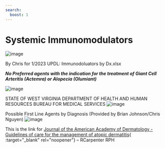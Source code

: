 ```yaml
---
search:
  boost: 1
---
```


# Systemic Immunomodulators

![image](https://user-images.githubusercontent.com/122046056/227432531-9525f7ae-bd0f-4647-80a5-8d39ac9fa10f.png)


By Chris for 1/2023 UPDL: Immunodoluators by Dx.xlsx

***No Preferred agents with the indication for the treatment of Giant Cell Arteritis (Actemra) or Alopecia (Olumiant)***

![image](https://user-images.githubusercontent.com/122046056/231225880-900f8774-246f-49fa-98c4-4e21592430d3.png)



STATE OF WEST VIRGINIA DEPARTMENT OF HEALTH AND HUMAN RESOURCES BUREAU FOR MEDICAL SERVICES
![image](https://user-images.githubusercontent.com/122046056/227432723-27775567-311d-45e2-8976-88f7127f99bb.png)

Possible First Line Agents by Diagnosis (Provided by Brian Johnson/Chris Nguyen)
![image](https://user-images.githubusercontent.com/122046056/227432845-397db003-13f5-4c7c-a07b-448c72ad5118.png)

This is the link for [Journal of the American Academy of Dermatology - Guidelines of care for the management of atopic dermatitis](https://www.jaad.org/article/S0190-9622(14)01257-2/fulltext#secsectitle0010){ :target="_blank" rel="noopener"}
– RCarpenter RPH
